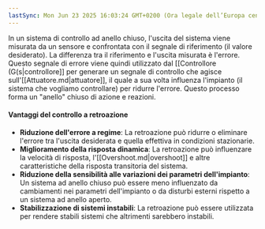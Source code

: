 ```yaml
---
lastSync: Mon Jun 23 2025 16:03:24 GMT+0200 (Ora legale dell’Europa centrale)
---
```

In un sistema di controllo ad anello chiuso, l'uscita del sistema viene misurata da un sensore e confrontata con il segnale di riferimento (il valore desiderato). La differenza tra il riferimento e l'uscita misurata è l'errore. Questo segnale di errore viene quindi utilizzato dal [[Controllore (G(s|controllore]] per generare un segnale di controllo che agisce sull'[[Attuatore.md|attuatore]], il quale a sua volta influenza l'impianto (il sistema che vogliamo controllare) per ridurre l'errore. Questo processo forma un "anello" chiuso di azione e reazioni.

#### Vantaggi del controllo a retroazione
- **Riduzione dell'errore a regime**: La retroazione può ridurre o eliminare l'errore tra l'uscita desiderata e quella effettiva in condizioni stazionarie.
- **Miglioramento della risposta dinamica**: La retroazione può influenzare la velocità di risposta, l'[[Overshoot.md|overshoot]] e altre caratteristiche della risposta transitoria del sistema.
- **Riduzione della sensibilità alle variazioni dei parametri dell'impianto**: Un sistema ad anello chiuso può essere meno influenzato da cambiamenti nei parametri dell'impianto o da disturbi esterni rispetto a un sistema ad anello aperto.
- **Stabilizzazione di sistemi instabili**: La retroazione può essere utilizzata per rendere stabili sistemi che altrimenti sarebbero instabili.
